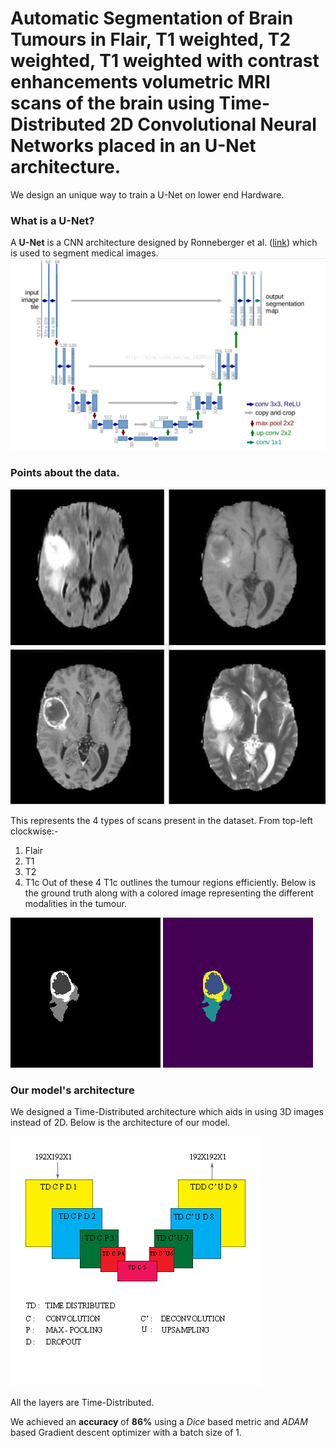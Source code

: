 # Automatic Segmentation of Brain Tumours in Flair, T1 weighted, T2 weighted, T1 weighted with contrast enhancements volumetric MRI scans of the brain using Time-Distributed 2D Convolutional Neural Networks placed in an U-Net architecture.

We design an unique way to train a U-Net on lower end Hardware. 

### What is a U-Net?
A **U-Net** is a CNN architecture designed by Ronneberger et al. ([link](https://arxiv.org/pdf/1505.04597.pdf)) which is used to segment medical images. 
![U-Net architecture](/images/unet1.png )

### Points about the data.

![4-types of scans](/images/4-types-of-scan.jpg)

This represents the 4 types of scans present in the dataset. From top-left clockwise:-
  1. Flair
  2. T1
  3. T2
  4. T1c
Out of these 4 T1c outlines the tumour regions efficiently. Below is the ground truth along with a colored image representing the different modalities in the tumour.
 
 ![tumour](/images/Ground-Truth.png) ![colored-tumour](/images/Colored-Ground-Truth.png)
 
### Our model's architecture
We designed a Time-Distributed architecture which aids in using 3D images instead of 2D. Below is the architecture of our model. 

![TD-UNET](/images/MODEL.png) 

All the layers are Time-Distributed. 

We achieved an **accuracy** of **86%** using a *Dice* based metric and *ADAM* based Gradient descent optimizer with a batch size of 1.
